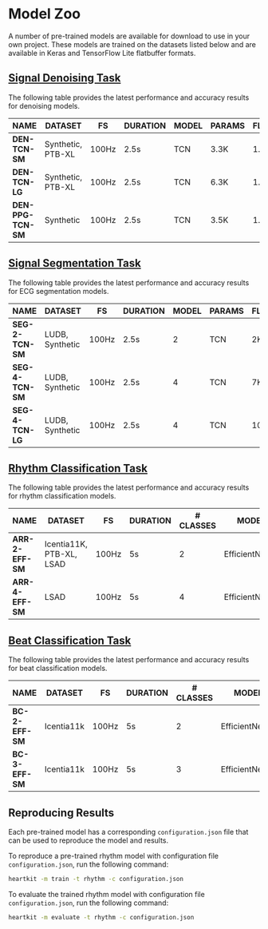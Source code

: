 # Model Zoo

A number of pre-trained models are available for download to use in your own project. These models are trained on the datasets listed below and are available in Keras and TensorFlow Lite flatbuffer formats.

## <span class="sk-h2-span">[Signal Denoising Task](../tasks/denoise.md)</span>

The following table provides the latest performance and accuracy results for denoising models.

| NAME                | DATASET           | FS    | DURATION | MODEL          | PARAMS | FLOPS   | METRIC      |
| ------------------- | ----------------- | ----- | -------- | -------------- | ------ | ------- | ----------- |
| __DEN-TCN-SM__      | Synthetic, PTB-XL | 100Hz | 2.5s     | TCN            | 3.3K   | 1.0M    | 18.1 SNR    |
| __DEN-TCN-LG__      | Synthetic, PTB-XL | 100Hz | 2.5s     | TCN            | 6.3K   | 1.8M    | 19.5 SNR    |
| __DEN-PPG-TCN-SM__  | Synthetic         | 100Hz | 2.5s     | TCN            | 3.5K   | 1.1M    | 92.1% COS   |


## <span class="sk-h2-span">[Signal Segmentation Task](./tasks/segmentation.md)</span>

The following table provides the latest performance and accuracy results for ECG segmentation models.

| NAME                | DATASET           | FS    | DURATION | MODEL          | PARAMS | FLOPS   | METRIC      |
| ------------------- | ----------------- | ----- | -------- | -------------- | ------ | ------- | ----------- |
| __SEG-2-TCN-SM__ | LUDB, Synthetic          | 100Hz | 2.5s     | 2         | TCN           | 2K     | 0.42M   | 96.6% F1  |
| __SEG-4-TCN-SM__ | LUDB, Synthetic          | 100Hz | 2.5s     | 4         | TCN           | 7K     | 2.1M    | 86.3% F1  |
| __SEG-4-TCN-LG__ | LUDB, Synthetic          | 100Hz | 2.5s     | 4         | TCN           | 10K    | 3.9M    | 89.4% F1  |


## <span class="sk-h2-span">[Rhythm Classification Task](./tasks/rhythm.md)</span>

The following table provides the latest performance and accuracy results for rhythm classification models.

| NAME             | DATASET                  | FS    | DURATION | # CLASSES | MODEL          | PARAMS | FLOPS   | METRIC   |
| ---------------- | ------------------------ | ----- | -------- | --------- | -------------- | ------ | ------- | -------- |
| __ARR-2-EFF-SM__ | Icentia11K, PTB-XL, LSAD | 100Hz | 5s       | 2         | EfficientNetV2 | 18K    |  1.2M   | 99.5% F1 |
| __ARR-4-EFF-SM__ | LSAD                     | 100Hz | 5s       | 4         | EfficientNetV2 | 27K    |  1.6M   | 95.9% F1 |


## <span class="sk-h2-span">[Beat Classification Task](./tasks/beat.md)</span>

The following table provides the latest performance and accuracy results for beat classification models.

| NAME             | DATASET                  | FS    | DURATION | # CLASSES | MODEL          | PARAMS | FLOPS   | METRIC   |
| ---------------- | ------------------------ | ----- | -------- | --------- | -------------- | ------ | ------- | -------- |
| __BC-2-EFF-SM__ | Icentia11k | 100Hz | 5s       | 2         | EfficientNetV2 | 28K    | 1.8M    | 97.7% F1 |
| __BC-3-EFF-SM__ | Icentia11k | 100Hz | 5s       | 3         | EfficientNetV2 | 41K    | 2.1M    | 92.0% F1 |


## <span class="sk-h2-span"> Reproducing Results </span>

Each pre-trained model has a corresponding `configuration.json` file that can be used to reproduce the model and results.

To reproduce a pre-trained rhythm model with configuration file `configuration.json`, run the following command:

```bash
heartkit -m train -t rhythm -c configuration.json
```

To evaluate the trained rhythm model with configuration file `configuration.json`, run the following command:

```bash
heartkit -m evaluate -t rhythm -c configuration.json
```
